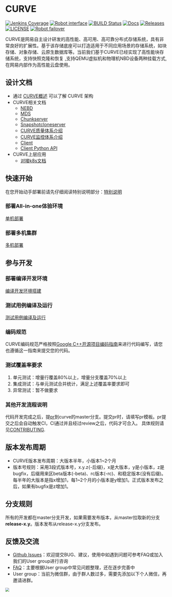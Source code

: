 # CURVE

[![Jenkins Coverage](https://img.shields.io/jenkins/coverage/cobertura?jobUrl=http%3A%2F%2F59.111.93.165%3A8080%2Fjob%2Fcurve_untest_job%2F)](http://59.111.93.165:8080/job/curve_untest_job/HTML_20Report/)
[![Robot interface](https://img.shields.io/jenkins/tests?jobUrl=http%3A%2F%2F59.111.93.165%3A8080%2Fjob%2Fcurve_robot_job%2F)](http://59.111.93.165:8080/job/curve_robot_job/)
[![BUILD Status](https://img.shields.io/jenkins/build?jobUrl=http%3A%2F%2F59.111.93.165%3A8080%2Fjob%2Fopencurve_multijob%2F)](http://59.111.93.165:8080/job/opencurve_multijob/lastBuild)
[![Docs](https://img.shields.io/badge/docs-latest-green.svg)](https://github.com/opencurve/curve/tree/master/docs)
[![Releases](https://img.shields.io/github/v/release/opencurve/curve?include_prereleases)](https://github.com/opencurve/curve/releases)
[![LICENSE](https://img.shields.io/badge/licence-Apache--2.0%2FGPL-blue)](https://github.com/opencurve/curve/blob/master/LICENSE)
[![Robot failover](https://img.shields.io/jenkins/build?jobUrl=http%3A%2F%2F59.111.93.165%3A8080%2Fjob%2Fcurve_failover_testjob%2F&label=failover)](http://59.111.93.165:8080/job/curve_failover_testjob/)

CURVE是网易自主设计研发的高性能、高可用、高可靠分布式存储系统，具有非常良好的扩展性。基于该存储底座可以打造适用于不同应用场景的存储系统，如块存储、对象存储、云原生数据库等。当前我们基于CURVE已经实现了高性能块存储系统，支持快照克隆和恢复 ,支持QEMU虚拟机和物理机NBD设备两种挂载方式, 在网易内部作为高性能云盘使用。

## 设计文档

- 通过 [CURVE概述](https://opencurve.github.io/) 可以了解 CURVE 架构
- CURVE相关文档
  - [NEBD](docs/cn/nebd.md)
  - [MDS](docs/cn/mds.md)
  - [Chunkserver](docs/cn/chunkserver_design.md)
  - [Snapshotcloneserver](docs/cn/snapshotcloneserver.md)
  - [CURVE质量体系介绍](docs/cn/quality.md)
  - [CURVE监控体系介绍](docs/cn/monitor.md)
  - [Client](docs/cn/curve-client.md)
  - [Client Python API](docs/cn/curve-client-python-api.md)
- CURVE上层应用
  - [对接k8s文档](docs/cn/k8s_csi_interface.md)

## 快速开始

在您开始动手部署前请先仔细阅读特别说明部分：[特别说明](docs/cn/deploy.md#%E7%89%B9%E5%88%AB%E8%AF%B4%E6%98%8E)

### 部署All-in-one体验环境

[单机部署](docs/cn/deploy.md#%E5%8D%95%E6%9C%BA%E9%83%A8%E7%BD%B2)

### 部署多机集群

[多机部署](docs/cn/deploy.md#%E5%A4%9A%E6%9C%BA%E9%83%A8%E7%BD%B2)


## 参与开发


### 部署编译开发环境

[编译开发环境搭建](docs/cn/build_and_run.md)

### 测试用例编译及运行
[测试用例编译及运行](docs/cn/build_and_run.md#%E6%B5%8B%E8%AF%95%E7%94%A8%E4%BE%8B%E7%BC%96%E8%AF%91%E5%8F%8A%E6%89%A7%E8%A1%8C)

### 编码规范
CURVE编码规范严格按照[Google C++开源项目编码指南](https://zh-google-styleguide.readthedocs.io/en/latest/google-cpp-styleguide/contents/)来进行代码编写，请您也遵循这一指南来提交您的代码。

### 测试覆盖率要求
1. 单元测试：增量行覆盖80%以上，增量分支覆盖70%以上
2. 集成测试：与单元测试合并统计，满足上述覆盖率要求即可
3. 异常测试：暂不做要求

### 其他开发流程说明
代码开发完成之后，提[pr](https://github.com/opencurve/curve/compare)到curve的master分支。提交pr时，请填写pr模板。pr提交之后会自动触发CI，CI通过并且经过review之后，代码才可合入。
具体规则请见[CONTRIBUTING](https://github.com/opencurve/curve/blob/master/CONTRIBUTING.md).

## 版本发布周期
- CURVE版本发布周期：大版本半年，小版本1~2个月
- 版本号规则：采用3段式版本号，x.y.z{-后缀}，x是大版本，y是小版本，z是bugfix，后缀用来区beta版本(-beta)、rc版本(-rc)、和稳定版本(没有后缀)。每半年的大版本是指x增加1，每1~2个月的小版本是y增加1。正式版本发布之后，如果有bugfix是z增加1。

## 分支规则
所有的开发都在master分支开发，如果需要发布版本，从master拉取新的分支**release-x.y**。版本发布从release-x.y分支发布。

## 反馈及交流

- [Github Issues](https://github.com/openCURVE/CURVE/issues)：欢迎提交BUG、建议，使用中如遇到问题可参考FAQ或加入我们的User group进行咨询
- [FAQ](https://github.com/openCURVE/CURVE/wiki/CURVE-FAQ)：主要根据User group中常见问题整理，还在逐步完善中
- User group：当前为微信群，由于群人数过多，需要先添加以下个人微信，再邀请进群。

<img src="https://raw.githubusercontent.com/opencurve/opencurve.github.io/master/image/curve-wechat.jpeg" style="zoom: 75%;" />






